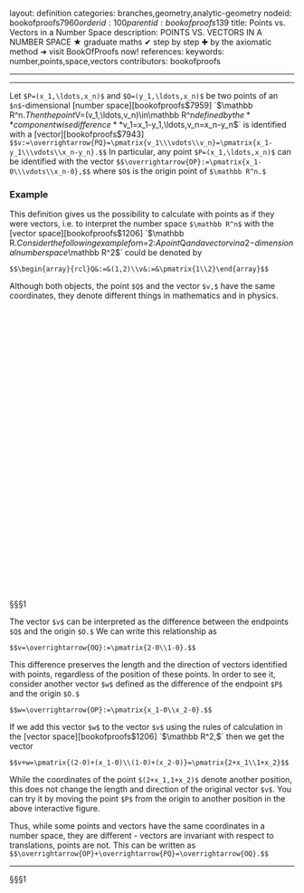layout: definition
categories: branches,geometry,analytic-geometry
nodeid: bookofproofs$7960
orderid: 100
parentid: bookofproofs$139
title: Points vs. Vectors in a Number Space
description: POINTS VS. VECTORS IN A NUMBER SPACE &#9733; graduate maths &#10004; step by step &#10010; by the axiomatic method &#10140; visit BookOfProofs now!
references: 
keywords: number,points,space,vectors
contributors: bookofproofs

---


---

Let `$P=(x_1,\ldots,x_n)$` and `$Q=(y_1,\ldots,x_n)$` be two points of an `$n$`-dimensional [number space][bookofproofs$7959] `$\mathbb R^n.$` Then the point `$V=(v_1,\ldots,v_n)\in\mathbb R^n$` defined by the **componentwise difference** `$v_1=x_1-y_1,\ldots,v_n=x_n-y_n$` is identified with a [vector][bookofproofs$7943] `$$v:=\overrightarrow{PQ}=\pmatrix{v_1\\\vdots\\v_n}=\pmatrix{x_1-y_1\\\vdots\\x_n-y_n}.$$` In particular, any point `$P=(x_1,\ldots,x_n)$` can be identified with the vector `$$\overrightarrow{OP}:=\pmatrix{x_1-0\\\vdots\\x_n-0},$$`
where `$O$` is the origin point of `$\mathbb R^n.$`

### Example

This definition gives us the possibility to calculate with points as if they were vectors, i.e. to interpret the number space `$\mathbb R^n$` with the [vector space][bookofproofs$1206] `$\mathbb R.$` Consider the following example for `$n=2:$` A point `$Q$` and a vector `$v$` in a `$2$`-dimensional number space `$\mathbb R^2$` could be denoted by 

`$$\begin{array}{rcl}Q&:=&(1,2)\\v&:=&\pmatrix{1\\2}\end{array}$$`

Although both objects, the point `$Q$` and the vector `$v,$` have the same coordinates, they denote different things in mathematics and in physics. 

<div id='box-E15106a' class='jxgbox centered' style='max-width:500px; height:500px;'></div>

§§§1

The vector `$v$` can be interpreted as the difference between the endpoints `$Q$` and the origin `$O.$` We can write this relationship as

`$$v=\overrightarrow{OQ}:=\pmatrix{2-0\\1-0}.$$`


This difference preserves the length and the direction of vectors identified with points, regardless of the position of these points. In order to see it, consider another vector `$w$` defined as the difference of the endpoint `$P$` and the origin `$O.$`

`$$w=\overrightarrow{OP}:=\pmatrix{x_1-0\\x_2-0}.$$`

If we add this vector `$w$` to the vector `$v$` using the rules of calculation in the [vector space][bookofproofs$1206] `$\mathbb R^2,$` then we get the vector

`$$v+w=\pmatrix{(2-0)+(x_1-0)\\(1-0)+(x_2-0)}=\pmatrix{2+x_1\\1+x_2}$$`

While the coordinates of the point `$(2+x_1,1+x_2)$` denote another position, this does not change the length and direction of the original vector `$v$`. You can try it by moving the point `$P$` from the origin to another position in the above interactive figure. 

Thus, while some points and vectors have the same coordinates in a number space, they are different - vectors are invariant with respect to translations, points are not. This can be written as `$$\overrightarrow{OP}+\overrightarrow{PQ}=\overrightarrow{OQ}.$$`

---

§§§1

<script>


        JXG.Options.vector = {
            strokeColor: 'black',
            strokeWidth: 3,
            point: {
                visible: false,
                name: '',
                withLabel: false
            }
        };
        
        JXG.createVector = function (board, parents, attributes) {
            var attr_vector = JXG.copyAttributes(attributes, board.options, 'vector'),
                attr_point = JXG.copyAttributes(attributes, board.options, 'vector', 'point'),
                attach = parents[^0],
                direction = parents[^1],
                len = parents[^2],
                distance = JXG.Math.Geometry.distance(direction, [0, 0]),
                lbyd = len/distance,
                
                end = board.create('point', [function () {
                                                 return attach.X() + lbyd*direction[^0];
                                             },
                                             function () {
                                                return attach.Y() + lbyd*direction[^1];
                                             }], {name:'Q'}),
                vector = board.create('arrow', [attach, end], attr_vector);
                
            return vector;
        };
        
        JXG.JSXGraph.registerElement('vector', JXG.createVector);

    var example = (function () {
board = JXG.JSXGraph.initBoard('box-E15106a', {boundingbox: [-3, 3, 4, -3], showCopyright:false, axis:true});

        var v1 = board.create('point', [0, 0], {name:'P'});

        var v = board.create('vector', [v1, [1, 2], 2.24]); 
	var p1 = board.create('point', [0, 0], {fixed:true, name:''});
        var l1 = board.create('arrow', [p1, v1] ,{dash:1, opacity:0.6, strokeWidth:3, });


    })();

</script>

